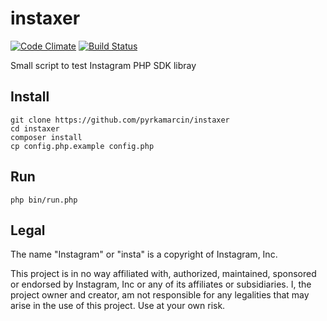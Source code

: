 # instaxer

[![Code Climate](https://codeclimate.com/github/pyrkamarcin/instaxer/badges/gpa.svg)](https://codeclimate.com/github/pyrkamarcin/instaxer)
[![Build Status](https://travis-ci.org/pyrkamarcin/instaxer.svg?branch=master)](https://travis-ci.org/pyrkamarcin/instaxer)

Small script to test Instagram PHP SDK libray

## Install

```
git clone https://github.com/pyrkamarcin/instaxer
cd instaxer
composer install
cp config.php.example config.php
```

## Run

```
php bin/run.php
```

## Legal

The name "Instagram" or "insta" is a copyright of Instagram, Inc.

This project is in no way affiliated with, authorized, maintained, sponsored or endorsed by Instagram, Inc or any of its affiliates or subsidiaries.
I, the project owner and creator, am not responsible for any legalities that may arise in the use of this project. Use at your own risk.
